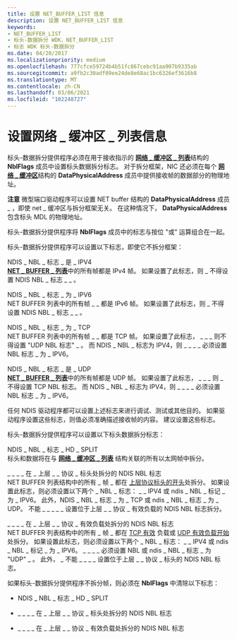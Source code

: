 ```yaml
---
title: 设置 NET_BUFFER_LIST 信息
description: 设置 NET_BUFFER_LIST 信息
keywords:
- NET_BUFFER_LIST
- 标头-数据拆分 WDK，NET_BUFFER_LIST
- 标志 WDK 标头-数据拆分
ms.date: 04/20/2017
ms.localizationpriority: medium
ms.openlocfilehash: 777cfce59724b4b51fc867cebc91aa907b9335ab
ms.sourcegitcommit: a9fb2c30adf09ee24de8e68ac1bc6326ef3616b8
ms.translationtype: MT
ms.contentlocale: zh-CN
ms.lasthandoff: 03/06/2021
ms.locfileid: "102248727"
---
```

# <a name="setting-net_buffer_list-information"></a>设置网络 \_ 缓冲区 \_ 列表信息





标头-数据拆分提供程序必须在用于接收指示的 [**网络 \_ 缓冲区 \_ 列表**](/windows-hardware/drivers/ddi/nbl/ns-nbl-net_buffer_list)结构的 **NblFlags** 成员中设置标头数据拆分标志。 对于拆分框架，NIC 还必须在每个 [**网络 \_ 缓冲区**](/windows-hardware/drivers/ddi/nbl/ns-nbl-net_buffer)结构的 **DataPhysicalAddress** 成员中提供接收帧的数据部分的物理地址。

**注意**  微型端口驱动程序可以设置 NET buffer 结构的 **DataPhysicalAddress** 成员 \_ ，即使 net \_ 缓冲区与拆分框架无关。 在这种情况下， **DataPhysicalAddress** 包含标头 MDL 的物理地址。

 

标头-数据拆分提供程序将 **NblFlags** 成员中的标志与按位 "或" 运算组合在一起。

标头-数据拆分提供程序可以设置以下标志，即使它不拆分框架：

<a href="" id="ndis-nbl-flags-is-ipv4"></a>NDIS \_ NBL \_ 标志 \_ 是 \_ IPV4  
[**NET \_ BUFFER \_ 列表**](/windows-hardware/drivers/ddi/nbl/ns-nbl-net_buffer_list)中的所有帧都是 IPv4 帧。 如果设置了此标志，则 \_ 不得设置 NDIS NBL \_ 标志 \_ \_ 。

<a href="" id="ndis-nbl-flags-is-ipv6"></a>NDIS \_ NBL \_ 标志 \_ 为 \_ IPV6  
NET BUFFER 列表中的所有帧 \_ \_ 都是 IPv6 帧。 如果设置了此标志，则 \_ 不得设置 NDIS NBL \_ 标志 \_ \_ 。

<a href="" id="ndis-nbl-flags-is-tcp"></a>NDIS \_ NBL \_ 标志 \_ 为 \_ TCP  
NET BUFFER 列表中的所有帧 \_ \_ 都是 TCP 帧。 如果设置了此标志， \_ \_ \_ 则不得设置 "UDP NBL 标志" \_ 。 而 NDIS \_ NBL \_ 标志为 IPV4，则 \_ \_ \_ \_ 必须设置 NBL 标志 \_ 为 \_ IPV6。

<a href="" id="ndis-nbl-flags-is-udp"></a>NDIS \_ NBL \_ 标志 \_ 是 \_ UDP  
[**NET \_ BUFFER \_ 列表**](/windows-hardware/drivers/ddi/nbl/ns-nbl-net_buffer_list)中的所有帧都是 UDP 帧。 如果设置了此标志， \_ \_ \_ 则 \_ 不得设置 TCP NBL 标志。 而 NDIS \_ NBL \_ 标志为 IPV4，则 \_ \_ \_ \_ 必须设置 NBL 标志 \_ 为 \_ IPV6。

任何 NDIS 驱动程序都可以设置上述标志来进行调试、测试或其他目的。 如果驱动程序设置这些标志，则值必须准确描述接收帧的内容。 建议设置这些标志。

标头-数据拆分提供程序可以设置以下标头数据拆分标志：

<a href="" id="ndis-nbl-flags-hd-split"></a>NDIS \_ NBL \_ 标志 \_ HD \_ SPLIT  
标头和数据将在与 [**网络 \_ 缓冲区 \_ 列表**](/windows-hardware/drivers/ddi/nbl/ns-nbl-net_buffer_list) 结构关联的所有以太网帧中拆分。

<a href="" id="ndis-nbl-flags-split-at-upper-layer-protocol-header"></a>\_ \_ \_ \_ 在 \_ 上层 \_ \_ 协议 \_ 标头处拆分的 NDIS NBL 标志  
NET BUFFER 列表结构中的所有 \_ 帧 \_ 都在 [上层协议标头的开头](splitting-frames-at-the-beginning-of-the-upper-layer-protocol-headers.md)处拆分。 如果设置此标志，则必须设置以下两个 \_ NBL \_ 标志： \_ \_ IPV4 或 ndis \_ NBL \_ 标记 \_ 为 \_ IPV6。 此外，NDIS \_ NBL \_ 标志 \_ 为 \_ TCP 或 ndis \_ NBL \_ 标志 \_ 为 \_ UDP。 不能 \_ \_ \_ \_ \_ 设置位于上层 \_ \_ 协议 \_ 有效负载的 NDIS NBL 标志拆分。

<a href="" id="ndis-nbl-flags-split-at-upper-layer-protocol-payload"></a>\_ \_ \_ \_ 在 \_ 上层 \_ \_ 协议 \_ 有效负载处拆分的 NDIS NBL 标志  
NET BUFFER 列表结构中的所有 \_ 帧 \_ 都在 [TCP 有效](splitting-frames-at-the-tcp-payload.md) 负载或 [UDP 有效负载开始](splitting-frames-at-the-udp-payload.md)处拆分。 如果设置此标志，则必须设置以下两个 \_ NBL \_ 标志： \_ \_ IPV4 或 ndis \_ NBL \_ 标记 \_ 为 \_ IPV6。 \_ \_ \_ \_ 必须设置 NBL 或 ndis \_ NBL \_ 标志 \_ 为 "UDP" \_ 。 此外， \_ 不能 \_ \_ \_ \_ 设置位于上层 \_ \_ 协议 \_ 标头的 NDIS NBL 标志。

如果标头-数据拆分提供程序不拆分帧，则必须在 **NblFlags** 中清除以下标志：

-   NDIS \_ NBL \_ 标志 \_ HD \_ SPLIT

-   \_ \_ \_ \_ 在 \_ 上层 \_ \_ 协议 \_ 标头处拆分的 NDIS NBL 标志

-   \_ \_ \_ \_ 在 \_ 上层 \_ \_ 协议 \_ 有效负载处拆分的 NDIS NBL 标志

 

